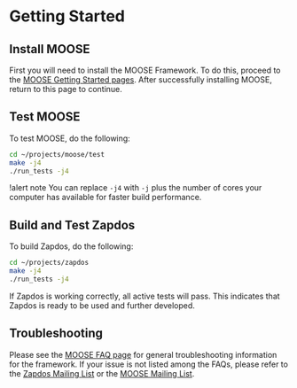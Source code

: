 # Getting Started

## Install MOOSE

First you will need to install the MOOSE Framework. To do this, proceed to the
[MOOSE Getting Started pages](https://mooseframework.inl.gov/getting_started/index.html). After
successfully installing MOOSE, return to this page to continue.

## Test MOOSE

To test MOOSE, do the following:

```bash
cd ~/projects/moose/test
make -j4
./run_tests -j4
```

!alert note
You can replace `-j4` with `-j` plus the number of cores your computer has available for faster
build performance.

## Build and Test Zapdos

To build Zapdos, do the following:

```bash
cd ~/projects/zapdos
make -j4
./run_tests -j4
```

If Zapdos is working correctly, all active tests will pass. This indicates that Zapdos is ready to
be used and further developed.

## Troubleshooting

Please see the [MOOSE FAQ page](https://www.mooseframework.org/help/faq.html) for general
troubleshooting information for the framework. If your issue is not listed among the FAQs, please
refer to the [Zapdos Mailing List](https://groups.google.com/forum/#!forum/zapdos-users) or the
[MOOSE Mailing List](https://groups.google.com/forum/#!forum/moose-users).
